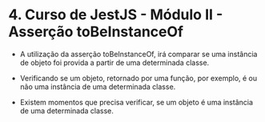 # 4. Curso de JestJS - Módulo II - Asserção toBeInstanceOf

- A utilização da asserção toBeInstanceOf, irá comparar se uma instância de objeto foi provida a partir de uma determinada classe.

- Verificando se um objeto, retornado por uma função, por exemplo, é ou não uma instância de uma determinada classe. 

- Existem momentos que precisa verificar, se um objeto é uma instância de uma determinada classe. 



